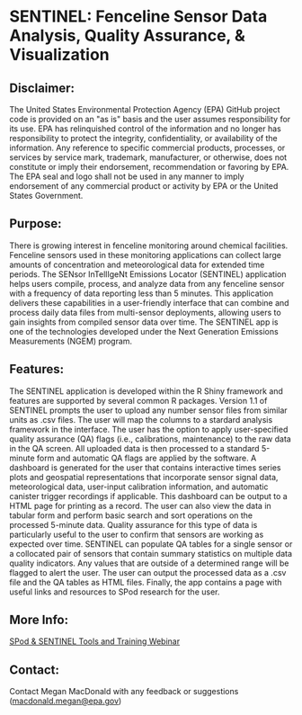 # SENTINEL: Fenceline Sensor Data Analysis, Quality Assurance, & Visualization

## Disclaimer: 
The United States Environmental Protection Agency (EPA) GitHub project code is provided on an "as is" basis and the user assumes responsibility for its use. EPA has relinquished control of the information and no longer has responsibility to protect the integrity, confidentiality, or availability of the information. Any reference to specific commercial products, processes, or services by service mark, trademark, manufacturer, or otherwise, does not constitute or imply their endorsement, recommendation or favoring by EPA. The EPA seal and logo shall not be used in any manner to imply endorsement of any commercial product or activity by EPA or the United States Government. 

## Purpose:
There is growing interest in fenceline monitoring around chemical facilities. Fenceline sensors used in these monitoring applications can collect large amounts of concentration and meteorological data for extended time periods. The SENsor InTellIgeNt Emissions Locator (SENTINEL) application helps users compile, process, and analyze data from any fenceline sensor with a frequency of data reporting less than 5 minutes. This application delivers these capabilities in a user-friendly interface that can combine and process daily data files from multi-sensor deployments, allowing users to gain insights from compiled sensor data over time. The SENTINEL app is one of the technologies developed under the Next Generation Emissions Measurements (NGEM) program.

## Features:
The SENTINEL application is developed within the R Shiny framework and features are supported by several common R packages. Version 1.1 of SENTINEL prompts the user to upload any number sensor files from similar units as .csv files. The user will map the columns to a stardard analysis framework in the interface. The user has the option to apply user-specified quality assurance (QA) flags (i.e., calibrations, maintenance) to the raw data in the QA screen. All uploaded data is then processed to a standard 5-minute form and automatic QA flags are applied by the software. A dashboard is generated for the user that contains interactive times series plots and geospatial representations that incorporate sensor signal data, meteorological data, user-input calibration information, and automatic canister trigger recordings if applicable. This dashboard can be output to a HTML page for printing as a record. The user can also view the data in tabular form and perform basic search and sort operations on the processed 5-minute data. Quality assurance for this type of data is particularly useful to the user to confirm that sensors are working as expected over time. SENTINEL can populate QA tables for a single sensor or a collocated pair of sensors that contain summary statistics on multiple data quality indicators. Any values that are outside of a determined range will be flagged to alert the user. The user can output the processed data as a .csv file and the QA tables as HTML files. Finally, the app contains a page with useful links and resources to SPod research for the user.

## More Info:
[SPod & SENTINEL Tools and Training Webinar](https://www.epa.gov/research-states/sensor-pods-volatile-organic-compound-fenceline-monitoring-and-data-analysis)

## Contact:
Contact Megan MacDonald with any feedback or suggestions (macdonald.megan@epa.gov)
